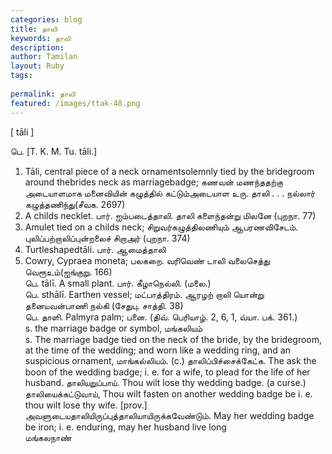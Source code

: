 ```yaml
---
categories: blog
title: தாலி
keywords: தாலி
description: 
author: Tamilan
layout: Ruby
tags: 
 
permalink: தாலி
featured: /images/ttak-48.png
---
```

  
[ tāli ]  
  
பெ. [T. K. M. Tu. tāli.]  
1. Tāli, central piece of a neck ornamentsolemnly tied by the bridegroom around thebrides neck as marriagebadge; கணவன் மணந்ததற்கு அடையாளமாக மனைவியின் கழுத்தில் கட்டும்அடையாள உரு. தாலி . . . நல்லார் கழுத்தணிந்து(சீவக. 2697)  
2. A childs necklet. பார். ஐம்படைத்தாலி. தாலி களைந்தன்று மிலனே (புறநா. 77)  
3. Amulet tied on a childs neck; சிறுவர்கழுத்திலணியும் ஆபரணவிசேடம். புலிப்பற்றாலிப்புன்றலைச் சிறாஅர் (புறநா. 374)  
4. Turtleshapedtāli. பார். ஆமைத்தாலி  
5. Cowry, Cypraea moneta; பலகறை. வரிவெண் டாலி வலைசெத்து வெரூஉம்(ஐங்குறு. 166)  
பெ. tālī. A small plant. பார். கீழாநெல்லி. (மலை.)  
பெ. sthālī. Earthen vessel; மட்பாத்திரம். ஆரழற் றாலி யொன்று தனையவன்பாணி நல்கி (சேதுபு. சாத்தி. 38)  
பெ. தாளி. Palmyra palm; பனை. (திவ். பெரியாழ். 2, 6, 1, வ்யா. பக். 361.)  
s. the marriage badge or symbol, மங்கலியம்  
s. The marriage badge tied on the neck of the bride, by the bridegroom, at the time of the wedding; and worn like a wedding ring, and an suspicious ornament, மாங்கல்லியம். (c.) தாலிப்பிச்சைக்கேட்க. The ask the boon of the wedding badge; i. e. for a wife, to plead for the life of her husband. தாலியறுப்பாய். Thou wilt lose thy wedding badge. (a curse.) தாலியைக்கட்டுவாய், Thou wilt fasten on another wedding badge be i. e. thou wilt lose thy wife. [prov.]  
அவளுடையதாலியிருப்புத்தாலியாயிருக்கவேண்டும். May her wedding badge be iron; i. e. enduring, may her husband live long  
மங்கலநாண்
